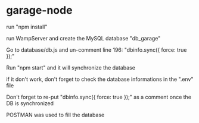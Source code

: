 # garage-node

run "npm install"


run WampServer and create the MySQL database "db_garage"

Go to database/db.js and un-comment line 196: "dbinfo.sync({ force: true });"

Run "npm start" and it will synchronize the database

if it don't work, don't forget to check the database informations in the ".env" file

Don't forget to re-put "dbinfo.sync({ force: true });" as a comment once the DB is synchronized


POSTMAN was used to fill the database
